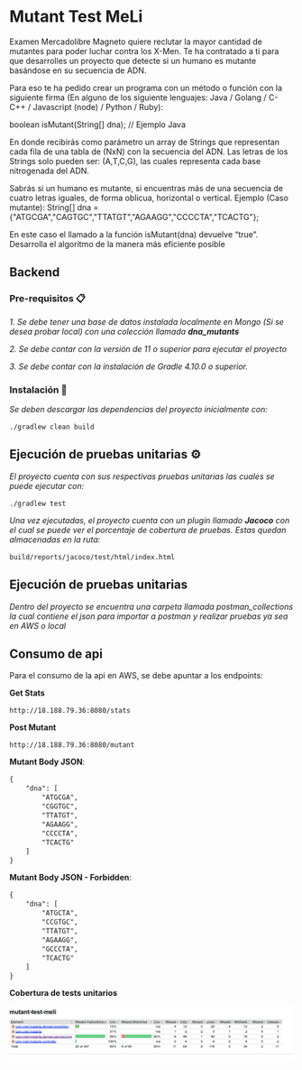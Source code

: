 # Mutant Test MeLi

Examen Mercadolibre Magneto quiere reclutar la mayor cantidad de mutantes para poder luchar contra los X-Men. Te ha contratado a ti para que desarrolles un proyecto que detecte si un humano es mutante basándose en su secuencia de ADN.

Para eso te ha pedido crear un programa con un método o función con la siguiente firma (En alguno de los siguiente lenguajes: Java / Golang / C-C++ / Javascript (node) / Python / Ruby):

boolean isMutant(String[] dna); // Ejemplo Java

En donde recibirás como parámetro un array de Strings que representan cada fila de una tabla de (NxN) con la secuencia del ADN. Las letras de los Strings solo pueden ser: (A,T,C,G), las cuales representa cada base nitrogenada del ADN.

Sabrás si un humano es mutante, si encuentras ​más de una secuencia de cuatro letras iguales​, de forma oblicua, horizontal o vertical. Ejemplo (Caso mutante): String[] dna = {"ATGCGA","CAGTGC","TTATGT","AGAAGG","CCCCTA","TCACTG"};

En este caso el llamado a la función isMutant(dna) devuelve “true”. Desarrolla el algoritmo de la manera más eficiente posible

## Backend

### Pre-requisitos 📋

_1. Se debe tener una base de datos instalada localmente en Mongo (Si se desea probar local) con una colección llamada **dna_mutants**_

_2. Se debe contar  con la versión de 11 o superior para ejecutar el proyecto_

_3. Se debe contar con la instalación de Gradle 4.10.0 o superior._

### Instalación 🔧
_Se deben descargar las dependencias del proyecto inicialmente con:_

```
./gradlew clean build
```

## Ejecución de pruebas unitarias ⚙️
_El proyecto cuenta con sus respectivas pruebas unitarias las cuales se puede ejecutar con:_

```
./gradlew test
```

_Una vez ejecutadas, el proyecto cuenta con un plugin llamado **Jacoco** con el cual se puede ver el porcentaje de cobertura de pruebas. Estas quedan almacenadas en la ruta:_
```
build/reports/jacoco/test/html/index.html
```

## Ejecución de pruebas unitarias

_Dentro del proyecto se encuentra una carpeta llamada postman_collections la cual contiene el json para importar a postman y realizar pruebas ya sea en AWS o local_

## Consumo de api

Para el consumo de la api en AWS, se debe apuntar a los endpoints:

**Get Stats**

```
http://18.188.79.36:8080/stats
```

**Post Mutant**

```
http://18.188.79.36:8080/mutant
```

**Mutant Body JSON**:
```
{
    "dna": [
        "ATGCGA",
        "CGGTGC",
        "TTATGT",
        "AGAAGG",
        "CCCCTA",
        "TCACTG"
    ]
}
```


**Mutant Body JSON - Forbidden**:
```
{
    "dna": [
        "ATGCTA",
        "CCGTGC",
        "TTATGT",
        "AGAAGG",
        "GCCCTA",
        "TCACTG"
    ]
}
```

**Cobertura de tests unitarios**

![img.png](img.png)